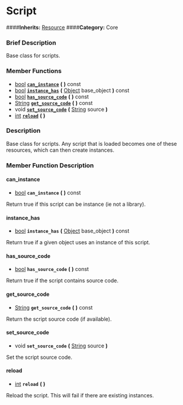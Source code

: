 #  Script  
####**Inherits:** [Resource](class_resource)
####**Category:** Core

###  Brief Description  
Base class for scripts.

###  Member Functions 
  * [bool](class_bool)  **[`can_instance`](#can_instance)**  **(** **)** const
  * [bool](class_bool)  **[`instance_has`](#instance_has)**  **(** [Object](class_object) base_object  **)** const
  * [bool](class_bool)  **[`has_source_code`](#has_source_code)**  **(** **)** const
  * [String](class_string)  **[`get_source_code`](#get_source_code)**  **(** **)** const
  * void  **[`set_source_code`](#set_source_code)**  **(** [String](class_string) source  **)**
  * [int](class_int)  **[`reload`](#reload)**  **(** **)**

###  Description  
Base class for scripts. Any script that is loaded becomes one of these resources, which can then create instances.

###  Member Function Description  

#### <a name="can_instance">can_instance</a>
  * [bool](class_bool)  **`can_instance`**  **(** **)** const

Return true if this script can be instance (ie not a library).

#### <a name="instance_has">instance_has</a>
  * [bool](class_bool)  **`instance_has`**  **(** [Object](class_object) base_object  **)** const

Return true if a given object uses an instance of this script.

#### <a name="has_source_code">has_source_code</a>
  * [bool](class_bool)  **`has_source_code`**  **(** **)** const

Return true if the script contains source code.

#### <a name="get_source_code">get_source_code</a>
  * [String](class_string)  **`get_source_code`**  **(** **)** const

Return the script source code (if available).

#### <a name="set_source_code">set_source_code</a>
  * void  **`set_source_code`**  **(** [String](class_string) source  **)**

Set the script source code.

#### <a name="reload">reload</a>
  * [int](class_int)  **`reload`**  **(** **)**

Reload the script. This will fail if there are existing instances.
